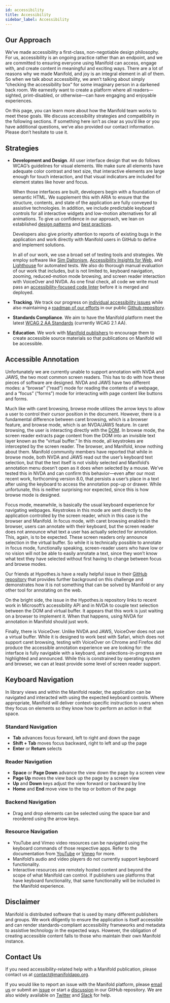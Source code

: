 ```yaml
---
id: accessibility
title: Accessibility
sidebar_label: Accessibility
---
```


## Our Approach

We’ve made accessibility a first-class, non-negotiable design philosophy. For us, accessibility is an ongoing practice rather than an endpoint, and we are committed to ensuring everyone using Manifold can access, engage with, and create content in meaningful and exciting ways. There are a lot of reasons why we made Manifold, and joy is an integral element in all of them. So when we talk about accessibility, we aren’t talking about simply “checking the accessibility box” for some imaginary person in a darkened back room. We earnestly want to create a platform where all readers—sighted, print-disabled, or otherwise—can have engaging and enjoyable experiences.

On this page, you can learn more about how the Manifold team works to meet these goals. We discuss accessibility strategies and compatibility in the following sections. If something here isn’t as clear as you’d like or you have additional questions, we’ve also provided our contact information. Please don’t hesitate to use it.

## Strategies

- **Development and Design**. All user interface design that we do follows WCAG’s guidelines for visual elements. We make sure all elements have adequate color contrast and text size, that interactive elements are large enough for touch interaction, and that visual indicators are included for element states like hover and focus.

	When those interfaces are built, developers begin with a foundation of semantic HTML. We supplement this with ARIA to ensure that the structure, contents, and state of the application are fully conveyed to assistive technologies. In addition, we include predictable keyboard controls for all interactive widgets and low-motion alternatives for all animations. To give us confidence in our approach, we lean on established [design patterns](https://www.w3.org/WAI/ARIA/apg/patterns/) and [best practices](https://www.w3.org/TR/using-aria/#NOTES).

	Developers also give priority attention to reports of existing bugs in the application and work directly with Manifold users in GitHub to define and implement solutions.

	In all of our work, we use a broad set of testing tools and strategies. We employ software like [Sim Daltonism](https://michelf.ca/projects/sim-daltonism/), [Accessibility Insights for Web](https://accessibilityinsights.io/docs/web/overview/), and [Lighthouse](https://developers.google.com/web/tools/lighthouse/) for automated tests. We also do thorough manual evaluation of our work that includes, but is not limited to, keyboard navigation, zooming, reduced-motion mode browsing, and screen reader interaction with VoiceOver and NVDA. As one final check, all code we write must pass an [accessibility-focused code linter](https://github.com/jsx-eslint/eslint-plugin-jsx-a11y) before it is merged and deployed.
- **Tracking**. We track our progress on [individual accessibility issues](https://github.com/ManifoldScholar/manifold/issues?q=is%3Aissue+label%3A%22Type%3A+Accessibility%22+) while also maintaining a [roadmap of our efforts](https://github.com/orgs/ManifoldScholar/projects/1) in our public [Github repository](https://github.com/ManifoldScholar/manifold).
- **Standards Compliance**. We aim to have the Manifold platform meet the latest [WCAG 2 AA Standards](https://www.w3.org/WAI/WCAG2AA-Conformance) (currently WCAG 2.1 AA).
- **Education**. We work with [Manifold publishers](https://manifoldapp.org/community) to encourage them to create accessible source materials so that publications on Manifold will be accessible.

## Accessible Annotation

Unfortunately we are currently unable to support annotation with NVDA and JAWS, the two most common screen readers. This has to do with how these pieces of software are designed. NVDA and JAWS have two different modes: a “browse” (“read”) mode for reading the contents of a webpage, and a “focus” (“forms”) mode for interacting with page content like buttons and forms.

Much like with caret browsing, browse mode utilizes the arrow keys to allow a user to control their cursor position in the document. However, there is a fundamental difference between caret browsing, which is a browser feature, and browse mode, which is an NVDA/JAWS feature. In caret browsing, the user is interacting directly with the [DOM](https://developer.mozilla.org/en-US/docs/Web/API/Document_Object_Model/Introduction "Introduction to the Document Object Model"). In browse mode, the screen reader extracts page content from the DOM into an invisible text layer known as the “virtual buffer.” In this mode, all keystrokes are intercepted by the screen reader. The browser, and Manifold, know nothing about them. Manifold community members have reported that while in browse mode, both NVDA and JAWS read out the user’s keyboard text selection, but that the text itself is not visibly selected and Manifold’s annotation menu doesn’t open as it does when selected by a mouse. We’ve tested this in NVDA and can confirm this behavior—even after our most recent work, forthcoming version 8.0, that persists a user’s place in a text after using the keyboard to access the annotation pop-up or drawer. While unfortunate, this is neither surprising nor expected, since this is how browse mode is designed.

Focus mode, meanwhile, is basically the usual keyboard experience for navigating webpages. Keystrokes in this mode are sent directly to the application controlled by the screen reader, which in this case is the browser and Manifold. In focus mode, with caret browsing enabled in the browser, users can annotate with their keyboard, but the screen reader does not announce what text a user has actually selected for annotation. This, again, is to be expected. These screen readers only announce selection in the virtual buffer. So while it is technically possible to annotate in focus mode, functionally speaking, screen-reader users who have low or no vision will not be able to easily annotate a text, since they won’t know what text they have selected without first having to change between focus and browse modes.

Our friends at Hypothes.is have a really helpful issue in their [GitHub repository](https://github.com/hypothesis/product-backlog/issues/1148) that provides further background on this challenge and demonstrates how it is not something that can be solved by Manifold or any other tool for annotating on the web.

On the bright side, the issue in the Hypothes.is repository links to recent work in Microsoft’s accessibility API and in NVDA to couple text selection between the DOM and virtual buffer. It appears that this work is just waiting on a browser to implement it. When that happens, using NVDA for annotation in Manifold should just work.

Finally, there is VoiceOver. Unlike NVDA and JAWS, VoiceOver does not use a virtual buffer. While it is designed to work best with Safari, which does not support caret browsing, testing with VoiceOver on Chrome and Firefox did produce the accessible annotation experience we are looking for: the interface is fully navigable with a keyboard, and selections-in-progress are highlighted and announced. While this is constrained by operating system and browser, we can at least provide some level of screen reader support.

## Keyboard Navigation

In library views and within the Manifold reader, the application can be navigated and interacted with using the expected keyboard controls. Where appropriate, Manifold will deliver context-specific instruction to users when they focus on elements so they know how to perform an action in that space.

### Standard Navigation

- **Tab** advances focus forward, left to right and down the page
- **Shift + Tab** moves focus backward, right to left and up the page
- **Enter** or **Return** selects

### Reader Navigation

- **Space** or **Page Down** advance the view down the page by a screen view
- **Page Up** moves the view back up the page by a screen view
- **Up** and **Down** keys adjust the view forward or backward by line
- **Home** and **End** move view to the top or bottom of the page

### Backend Navigation

- Drag and drop elements can be selected using the space bar and reordered using the arrow keys.

### Resource Navigation

- YouTube and Vimeo video resources can be navigated using the keyboard commands of those respective apps. Refer to the documentation from [YouTube](https://support.google.com/youtube/answer/7631406?hl=en) or [Vimeo](https://vimeo.zendesk.com/hc/en-us/articles/115002267667-Player-keyboard-shortcuts) for more.
- Manifold’s audio and video players do not currently support keyboard functionality.
- Interactive resources are remotely hosted content and beyond the scope of what Manifold can control. If publishers use platforms that have keyboard functionality, that same functionality will be included in the Manifold experience.

## Disclaimer

Manifold is distributed software that is used by many different publishers and groups. We work diligently to ensure the application is itself accessible and can render standards-compliant accessibility frameworks and metadata to assistive technology in the expected ways. However, the obligation of creating accessible content falls to those who maintain their own Manifold instance.

## Contact Us

If you need accessibility-related help with a Manifold publication, please contact us at <contact@manifoldapp.org>.

If you would like to report an issue with the Manifold platform, please [email us](mailto:contact@manifoldapp.org) or submit an [issue](https://github.com/ManifoldScholar/manifold/issues) or start a [discussion](https://github.com/ManifoldScholar/manifold/discussions) in our GitHub repository. We are also widely available on [Twitter](https://twitter.com/ManifoldScholar) and [Slack](https://manifold-slackin.herokuapp.com/) for help.
